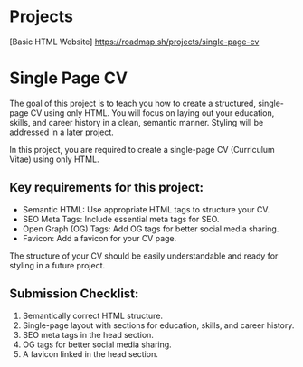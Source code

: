 # Projects 
[Basic HTML Website] https://roadmap.sh/projects/single-page-cv

# Single Page CV
The goal of this project is to teach you how to create a structured, single-page CV using only HTML. You will focus on laying out your education, skills, and career history in a clean, semantic manner. Styling will be addressed in a later project.

In this project, you are required to create a single-page CV (Curriculum Vitae) using only HTML. 

## Key requirements for this project:

<ul>
<li>Semantic HTML: Use appropriate HTML tags to structure your CV.</li>
<li>SEO Meta Tags: Include essential meta tags for SEO.</li>
 <li>Open Graph (OG) Tags: Add OG tags for better social media sharing.</li>
 <li>Favicon: Add a favicon for your CV page.</li>
</ul>
The structure of your CV should be easily understandable and ready for styling in a future project.

## Submission Checklist:
<ol>
  <li>Semantically correct HTML structure.</li>
   <li>Single-page layout with sections for education, skills, and career history.</li>
   <li>SEO meta tags in the head section.</li>
   <li>OG tags for better social media sharing.</li>
   <li>A favicon linked in the head section.</li>
</ol>

